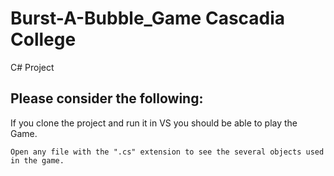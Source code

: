 # Burst-A-Bubble_Game Cascadia College
C# Project

## Please consider the following:
 If you clone the project and run it in VS you should be able to play the Game.

  
```
Open any file with the ".cs" extension to see the several objects used in the game.
```
